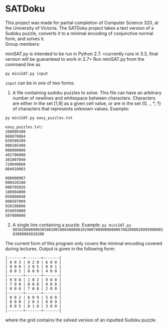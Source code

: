 # SATDoku

This project was made for partial completion of Computer Science 320, at the University of Victoria.
The SATDoku project takes a text version of a Sudoku puzzle, converts it to a minimal encoding of conjunctive normal form, and solves it.  
Group members: <insert names here later>

miniSAT.py is intended to be run in Python 2.7. <currently runs in 3.3, final version will be guaranteed to work in 2.7>
Run miniSAT.py from the command line as

`py miniSAT.py input`

`input` can be in one of two forms:

1. A file containing sudoku puzzles to solve. This file can have an arbitrary number of newlines and whitespace between characters. Characters are either in the set [1,9] as a given cell value, or are in the set {0, ., *, ?} of characters that represents unknown values. Example:
  ```bash
  py miniSAT.py easy_puzzles.txt

  easy_puzzles.txt:
  200080300 
  060070084
  030500209
  000105408
  000000000
  402706000
  301007040
  720040060
  004010003

  000000907
  000420180
  000705026
  100904000
  050000040
  000507009
  920108000
  034059000
  507000000
  ```
2. A single line containing a puzzle. Example: 
  `py miniSAT.py 003020600900305001001806400008102900700000008006708200002609500800203009005010300`

The current form of this program only covers the minimal encoding covered during lectures. 
Output is given in the following form:

```
|-------+-------+-------|
| 0 0 3 | 0 2 0 | 6 0 0 |
| 9 0 0 | 3 0 5 | 0 0 1 |
| 0 0 1 | 8 0 6 | 4 0 0 |
|-------+-------+-------|
| 0 0 8 | 1 0 2 | 9 0 0 |
| 7 0 0 | 0 0 0 | 0 0 8 |
| 0 0 6 | 7 0 8 | 2 0 0 |
|-------+-------+-------|
| 0 0 2 | 6 0 9 | 5 0 0 |
| 8 0 0 | 2 0 3 | 0 0 9 |
| 0 0 5 | 0 1 0 | 3 0 0 |
|-------+-------+-------|
```

where the grid contains the solved version of an inputted Sudoku puzzle. 
